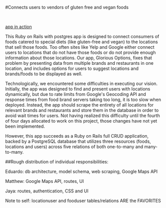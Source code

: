 #Connects users to vendors of gluten free and vegan foods

<img src="./public/screenshotwpics.png" alt="">
<img src="./app/assets/images/screenshot.png" alt="">



[app in action](https://powerful-beyond-3469.herokuapp.com/#)

This Ruby on Rails with postgres app is designed to connect consumers of foods catered to special diets (like gluten-free and vegan) to the locations that sell those foods. Too often sites like Yelp and Google either connect users to locations that do not have those foods or do not provide enough information about those locations. Our app, Glorious Options, fixes that problem by presenting data from multiple brands and restaurants in one location, and includes options for users to suggest locations and brands/foods to be displayed as well.

Technologically, we encountered some difficulties in executing our vision. Initially, the app was designed to find and present users with locations dynamically, but due to rate limits from Google's Geocoding API and response times from food brand servers taking too long, it is too slow when deployed. Instead, the app should scrape the entirety of all locations for relevant brands and restaurants and store them in the database in order to avoid wait times for users. Not having realized this difficulty until the fourth of four days allocated to work on this project, those changes have not yet been implemented. 

However, this app succeeds as a Ruby on Rails full CRUD application, backed by a PostgreSQL database that utilizes three resources (foods, locations and users) across five relations of both one-to-many and many-to-many. 

##Rough distribution of individual responsibilities:

Eduardo: db architecture, model schema, web scraping, Google Maps API

Matthew: Google Maps API, routes, UI

Jaya: routes, authentication, CSS and UI


Note to self: locationuser and fooduser tables/relations ARE the FAVORITES
